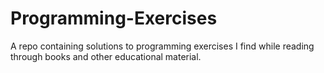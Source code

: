 # Programming-Exercises
A repo containing solutions to programming exercises I find while reading through books and other educational material.
